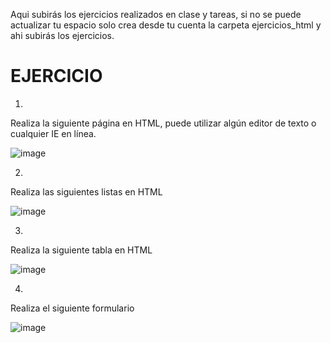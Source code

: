 
Aqui subirás los ejercicios realizados en clase y tareas, si no se puede actualizar tu espacio solo crea desde tu cuenta la carpeta ejercicios_html y ahi subirás los ejercicios.

# EJERCICIO

1.
Realiza la siguiente página en HTML, puede utilizar algún editor de texto o cualquier IE en línea.

![image](https://user-images.githubusercontent.com/91554777/163911763-4fcbf1b7-6891-483f-b56a-7e029690afd8.png)

2.

Realiza las siguientes listas en HTML

![image](https://user-images.githubusercontent.com/91554777/163913971-acc6c07b-ba30-4c0f-b5e4-53ce05b2ac93.png)


3.
Realiza la siguiente tabla en HTML

![image](https://user-images.githubusercontent.com/91554777/163912405-f3d6f53c-9ee1-40f5-9234-0a48dc6435e6.png)


4.
Realiza el siguiente formulario

![image](https://user-images.githubusercontent.com/91554777/164133325-87940c74-0ebe-4299-8044-a01c41f76eff.png)
